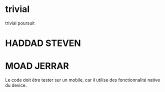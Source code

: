 # trivial
trivial poursuit

# HADDAD STEVEN
# MOAD JERRAR

Le code doit être tester sur un mobile, car il utilise des fonctionnalité native du device.
